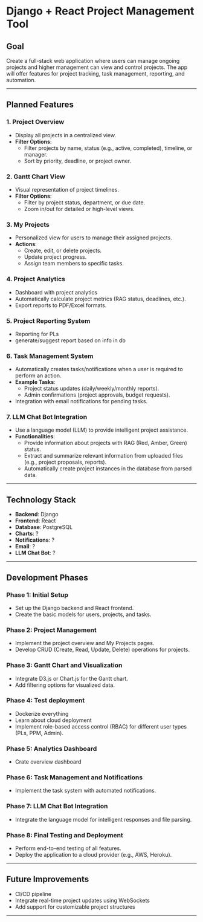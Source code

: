 # Django + React Project Management Tool

## Goal

Create a full-stack web application where users can manage ongoing projects and higher management can view and control projects. The app will offer features for project tracking, task management, reporting, and automation.

---

## Planned Features

### 1. **Project Overview**

- Display all projects in a centralized view.
- **Filter Options**:
  - Filter projects by name, status (e.g., active, completed), timeline, or manager.
  - Sort by priority, deadline, or project owner.

### 2. **Gantt Chart View**

- Visual representation of project timelines.
- **Filter Options**:
  - Filter by project status, department, or due date.
  - Zoom in/out for detailed or high-level views.

### 3. **My Projects**

- Personalized view for users to manage their assigned projects.
- **Actions**:
  - Create, edit, or delete projects.
  - Update project progress.
  - Assign team members to specific tasks.

### 4. **Project Analytics**

- Dashboard with project analytics
- Automatically calculate project metrics (RAG status, deadlines, etc.).
- Export reports to PDF/Excel formats.

### 5. **Project Reporting System**

- Reporting for PLs
- generate/suggest report based on info in db

### 6. **Task Management System**

- Automatically creates tasks/notifications when a user is required to perform an action.
- **Example Tasks**:
  - Project status updates (daily/weekly/monthly reports).
  - Admin confirmations (project approvals, budget requests).
- Integration with email notifications for pending tasks.

### 7. **LLM Chat Bot Integration**

- Use a language model (LLM) to provide intelligent project assistance.
- **Functionalities**:
  - Provide information about projects with RAG (Red, Amber, Green) status.
  - Extract and summarize relevant information from uploaded files (e.g., project proposals, reports).
  - Automatically create project instances in the database from parsed data.

---

## Technology Stack

- **Backend**: Django
- **Frontend**: React
- **Database**: PostgreSQL
- **Charts**: ?
- **Notifications**: ?
- **Email**: ?
- **LLM Chat Bot**: ?

---

## Development Phases

### Phase 1: Initial Setup

- Set up the Django backend and React frontend.
- Create the basic models for users, projects, and tasks.

### Phase 2: Project Management

- Implement the project overview and My Projects pages.
- Develop CRUD (Create, Read, Update, Delete) operations for projects.

### Phase 3: Gantt Chart and Visualization

- Integrate D3.js or Chart.js for the Gantt chart.
- Add filtering options for visualized data.

### Phase 4: Test deployment

- Dockerize everything
- Learn about cloud deployment
- Implement role-based access control (RBAC) for different user types (PLs, PPM, Admin).

### Phase 5: Analytics Dashboard

- Crate overview dashboard

### Phase 6: Task Management and Notifications

- Implement the task system with automated notifications.

### Phase 7: LLM Chat Bot Integration

- Integrate the language model for intelligent responses and file parsing.

### Phase 8: Final Testing and Deployment

- Perform end-to-end testing of all features.
- Deploy the application to a cloud provider (e.g., AWS, Heroku).

---

## Future Improvements

- CI/CD pipeline
- Integrate real-time project updates using WebSockets
- Add support for customizable project structures

---
